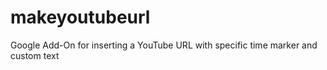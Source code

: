 # makeyoutubeurl
Google Add-On for inserting a YouTube URL with specific time marker and custom text
